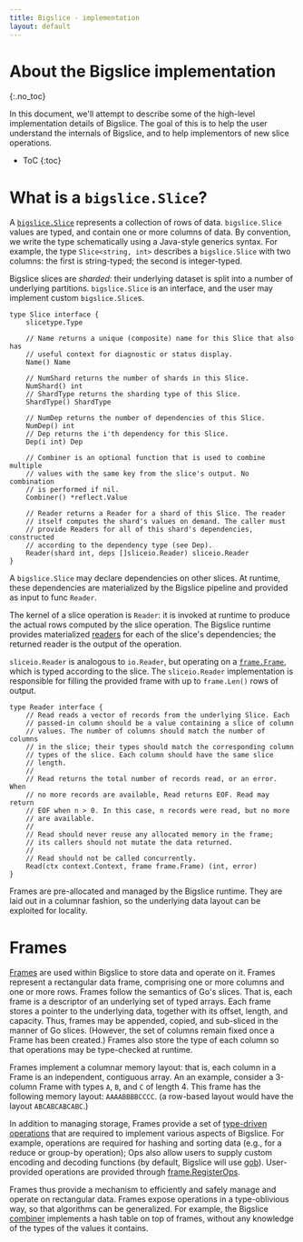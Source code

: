 ```yaml
---
title: Bigslice - implementation
layout: default
---
```


# About the Bigslice implementation
{:.no_toc}

In this document,
we'll attempt to describe some of the high-level
implementation details of Bigslice.
The goal of this is to help the user understand
the internals of Bigslice,
and to help implementors of new slice operations.

* ToC
{:toc}

# What is a `bigslice.Slice`?

A [`bigslice.Slice`](https://godoc.org/github.com/grailbio/bigslice#Slice)
represents a collection of rows of data. `bigslice.Slice` values
are typed, and contain one or more columns of data.
By convention,
we write the type schematically using a Java-style generics syntax.
For example,
the type `Slice<string, int>` describes a `bigslice.Slice`
with two columns:
the first is string-typed;
the second is integer-typed.

Bigslice slices are *sharded*:
their underlying dataset is split into a number of underlying partitions.
`bigslice.Slice` is an interface,
and the user may implement custom `bigslice.Slice`s.

```
type Slice interface {
	slicetype.Type

	// Name returns a unique (composite) name for this Slice that also has
	// useful context for diagnostic or status display.
	Name() Name

	// NumShard returns the number of shards in this Slice.
	NumShard() int
	// ShardType returns the sharding type of this Slice.
	ShardType() ShardType

	// NumDep returns the number of dependencies of this Slice.
	NumDep() int
	// Dep returns the i'th dependency for this Slice.
	Dep(i int) Dep

	// Combiner is an optional function that is used to combine multiple
	// values with the same key from the slice's output. No combination
	// is performed if nil.
	Combiner() *reflect.Value

	// Reader returns a Reader for a shard of this Slice. The reader
	// itself computes the shard's values on demand. The caller must
	// provide Readers for all of this shard's dependencies, constructed
	// according to the dependency type (see Dep).
	Reader(shard int, deps []sliceio.Reader) sliceio.Reader
}
```

A `bigslice.Slice` may declare dependencies on other slices.
At runtime,
these dependencies are materialized by the Bigslice pipeline
and provided as input to func `Reader`.

The kernel of a slice operation is `Reader`:
it is invoked at runtime to produce the actual rows
computed by the slice operation.
The Bigslice runtime provides materialized
[readers](https://godoc.org/github.com/grailbio/bigslice/sliceio#Reader)
for each of the slice's dependencies;
the returned reader is the output of the operation.

`sliceio.Reader` is analogous to `io.Reader`,
but operating on a
[`frame.Frame`](https://godoc.org/github.com/grailbio/bigslice/frame#Frame),
which is typed according to the slice.
The `sliceio.Reader` implementation is responsible for
filling the provided frame with up to `frame.Len()` rows of output.

```
type Reader interface {
	// Read reads a vector of records from the underlying Slice. Each
	// passed-in column should be a value containing a slice of column
	// values. The number of columns should match the number of columns
	// in the slice; their types should match the corresponding column
	// types of the slice. Each column should have the same slice
	// length.
	//
	// Read returns the total number of records read, or an error. When
	// no more records are available, Read returns EOF. Read may return
	// EOF when n > 0. In this case, n records were read, but no more
	// are available.
	//
	// Read should never reuse any allocated memory in the frame;
	// its callers should not mutate the data returned.
	//
	// Read should not be called concurrently.
	Read(ctx context.Context, frame frame.Frame) (int, error)
}
```

Frames are pre-allocated and managed by the Bigslice runtime.
They are laid out in a columnar fashion,
so the underlying data layout can be exploited for locality.

# Frames

[Frames](https://godoc.org/github.com/grailbio/bigslice/frame#Frame)
are used within Bigslice to store data and operate on it.
Frames represent a rectangular data frame,
comprising one or more columns
and one or more rows.
Frames follow the semantics of Go's slices.
That is,
each frame is a descriptor of an underlying set of typed arrays.
Each frame stores a pointer to the underlying data,
together with its offset, length, and capacity.
Thus, frames may be appended, copied, and sub-sliced
in the manner of Go slices.
(However, the set of columns remain fixed once a Frame has been created.)
Frames also store the type of each column
so that operations may be type-checked at runtime.

Frames implement a columnar memory layout:
that is, 
each column in a Frame is an independent, contiguous array.
An an example, consider a 3-column Frame 
with types `A`, `B`, and `C`
of length 4.
This frame has the following memory layout: `AAAABBBBCCCC`.
(a row-based layout would have the layout `ABCABCABCABC`.)

In addition to managing storage,
Frames provide a set of [type-driven operations](https://godoc.org/github.com/grailbio/bigslice/frame#Ops)
that are required to implement various aspects of Bigslice.
For example,
operations are required for hashing and sorting data 
(e.g., for a reduce or group-by operation);
Ops also allow users to supply custom 
encoding and decoding functions
(by default, Bigslice will use [gob](https://godoc.org/encoding/gob)).
User-provided operations are provided through 
[frame.RegisterOps](https://godoc.org/github.com/grailbio/bigslice/frame#RegisterOps).

Frames thus provide a mechanism to efficiently 
and safely manage and operate on rectangular data.
Frames expose operations in a type-oblivious way,
so that algorithms can be generalized.
For example,
the Bigslice [combiner](https://github.com/grailbio/bigslice/blob/cafa2ff6e7ea96fa4d094a9f2149109825b3774a/exec/combiner.go#L148)
implements a hash table on top of frames,
without any knowledge of the types of the values it contains.

